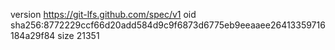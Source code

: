 version https://git-lfs.github.com/spec/v1
oid sha256:8772229ccf66d20add584d9c9f6873d6775eb9eeaaee26413359716184a29f84
size 21351

